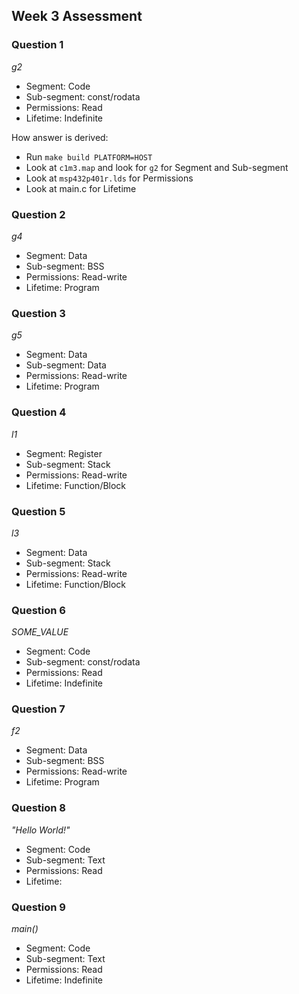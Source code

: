 ## Week 3 Assessment

### Question 1
*g2*  
 - Segment: Code
 - Sub-segment: const/rodata
 - Permissions: Read
 - Lifetime: Indefinite

How answer is derived:  
 - Run `make build PLATFORM=HOST`
 - Look at `c1m3.map` and look for `g2` for Segment and Sub-segment
 - Look at `msp432p401r.lds` for Permissions
 - Look at main.c for Lifetime

### Question 2
*g4*  
 - Segment: Data
 - Sub-segment: BSS
 - Permissions: Read-write
 - Lifetime: Program

### Question 3
*g5*  
 - Segment: Data
 - Sub-segment: Data
 - Permissions: Read-write
 - Lifetime: Program

### Question 4
*l1*  
 - Segment: Register
 - Sub-segment: Stack
 - Permissions: Read-write
 - Lifetime: Function/Block


### Question 5
*l3*  
 - Segment: Data
 - Sub-segment: Stack
 - Permissions: Read-write
 - Lifetime: Function/Block


### Question 6
*SOME_VALUE*  
 - Segment: Code
 - Sub-segment: const/rodata
 - Permissions: Read
 - Lifetime: Indefinite

### Question 7
*f2*  
 - Segment: Data
 - Sub-segment: BSS
 - Permissions: Read-write
 - Lifetime: Program

### Question 8
*"Hello World!"*  
 - Segment: Code
 - Sub-segment: Text
 - Permissions: Read
 - Lifetime:

### Question 9
*main()*  
 - Segment: Code
 - Sub-segment: Text
 - Permissions: Read
 - Lifetime: Indefinite


